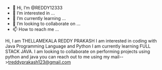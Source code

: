 - 👋 Hi, I’m @REDDY12333
- 👀 I’m interested in ...
- 🌱 I’m currently learning ...
- 💞️ I’m looking to collaborate on ...
- 📫 How to reach me ...

<!---
REDDY12333/REDDY12333 is a ✨ special ✨ repository because its `README.md` (this file) appears on your GitHub profile.
You can click the Preview link to take a look at your changes.
--->
Hi, I am THELLAMEKALA REDDY PRAKASH
I am interested in coding with Java Programming Language and Python
I am currently learning FULL STACK JAVA.
I am looking to collaborate on performing projects using python and java
you can reach out to me using my mail-->treddyprakash123@gmail.com
